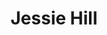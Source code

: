 ---
title: Jessie Hill
role: School of Information Studies, McGill University
avatar_filename: avatar.jpg
superuser: false
user_groups:
  - researchers
---